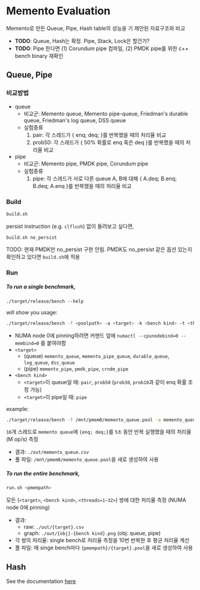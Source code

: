 # Memento Evaluation

Memento로 만든 Queue, Pipe, Hash table의 성능을 기 제안된 자료구조와 비교

- **TODO**: Queue, Hash는 확정. Pipe, Stack, Lock은 할건가?
- **TODO**: Pipe 한다면 (1) Corundum pipe 컴파일, (2) PMDK pipe를 위한 c++ bench binary 재확인

## Queue, Pipe

### 비교방법

- queue
    - 비교군: Memento queue, Memento pipe-queue, Friedman's durable queue, Friedman's log queue, DSS queue
    - 실험종류
        1. pair: 각 스레드가 { enq; deq; }를 반복했을 때의 처리율 비교
        2. prob50: 각 스레드가 { 50% 확률로 enq 혹은 deq }를 반복했을 때의 처리율 비교
- pipe
    - 비교군: Memento pipe, PMDK pipe, Corundum pipe
    - 실험종류
        1. pipe: 각 스레드가 서로 다른 queue A, B에 대해 { A.deq; B.enq; B.deq; A.enq }를 반복했을 때의 처리율 비교

### Build

```bash
build.sh
```

persist instruction (e.g. `clflush`) 없이 돌려보고 싶다면,
```
build.sh no_persist
```

TODO: 현재 PMDK만 no_persist 구현 안됨. PMDK도 no_persist 같은 옵션 있는지 확인하고 있다면 `build.sh`에 적용

### Run

##### To run a single benchmark,

```
./target/release/bench --help
```
will show you usage:

```bash
./target/release/bench -f <poolpath> -a <target> -k <bench kind> -t <threads> -d <test-dur> -o <output>
```
- NUMA node 0에 pinning하려면 커맨드 앞에 `numactl --cpunodebind=0 --membind=0` 를 붙여야함
- `<target>`
    - (queue) `memento_queue`, `memento_pipe_queue`, `durable_queue`, `log_queue`, `dss_queue`
    - (pipe) `memento_pipe`, `pmdk_pipe`, `crndm_pipe`
- `<bench kind>`
    - `<target>`이 queue일 때: `pair`, `prob50` (`prob30`, `prob10`과 같이 enq 확률 조정 가능)
    - `<target>`이 pipe일 때: `pipe`

example:
```bash
./target/release/bench -f /mnt/pmem0/memento_queue.pool -a memento_queue -k pair -t 16 -d 5 -o ./out/memento_queue.csv
```
`16`개 스레드로 `memento queue`에 `{enq; deq;}`를 `5초` 동안 반복 실행했을 때의 처리율(M op/s) 측정
- 결과: `./out/memento_queue.csv`
- 풀 파일: `/mnt/pmem0/memento_queue.pool`을 새로 생성하여 사용

##### To run the entire benchmark,

```bash
run.sh <pmempath>
```
모든 (`<target>`, `<bench kind>`, `<threads=1~32>`) 쌍에 대한 처리율 측정 (NUMA node 0에 pinning)
- 결과:
    - raw: `./out/{target}.csv`
    - graph: `./out/{obj}-{bench kind}.png` (obj: queue, pipe)
- 각 쌍의 처리율: single bench로 처리율 측정을 10번 반복한 후 평균 처리율 계산
- 풀 파일: 매 singe bench마다 `{pmempath}/{target}.pool`을 새로 생성하여 사용

## Hash

See the documentation [here](./HashEval)
